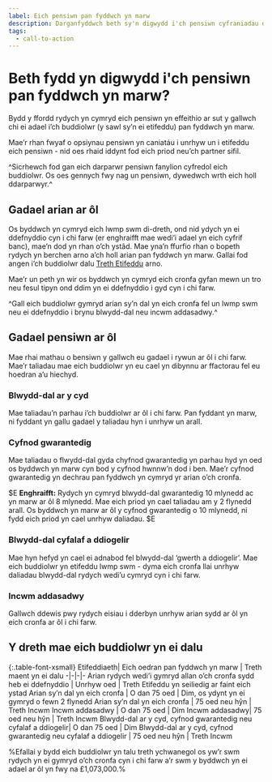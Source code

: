 ```yaml
---
label: Eich pensiwn pan fyddwch yn marw
description: Darganfyddwch beth sy'n digwydd i'ch pensiwn cyfraniadau diffiniedig pan fyddwch chi'n marw, gan gynnwys y dreth y mae'ch buddiolwr yn ei thalu. Trefnwch apwyntiad Pension Wise heddiw.
tags:
  - call-to-action
---
```


# Beth fydd yn digwydd i'ch pensiwn pan fyddwch yn marw?

Bydd y ffordd rydych yn cymryd eich pensiwn yn effeithio ar sut y gallwch chi ei adael i’ch buddiolwr (y sawl sy’n ei etifeddu) pan fyddwch yn marw.

Mae’r rhan fwyaf o opsiynau pensiwn yn caniatáu i unrhyw un i etifeddu eich pensiwn - nid oes rhaid iddynt fod eich priod neu’ch partner sifil.

^Sicrhewch fod gan eich darparwr pensiwn fanylion cyfredol eich buddiolwr. Os oes gennych fwy nag un pensiwn, dywedwch wrth eich holl ddarparwyr.^

## Gadael arian ar ôl

Os byddwch yn cymryd eich lwmp swm di-dreth, ond nid ydych yn ei ddefnyddio cyn i chi farw (er enghraifft mae wedi’i adael yn eich cyfrif banc), mae’n dod yn rhan o’ch ystâd. Mae yna’n ffurfio rhan o bopeth rydych yn berchen arno a’ch holl arian pan fyddwch yn marw. Gallai fod angen i’ch buddiolwr dalu [Treth Etifeddu](https://www.gov.uk/inheritance-tax) arno.

Mae’r un peth yn wir os byddwch yn cymryd eich cronfa gyfan mewn un tro neu fesul tipyn ond ddim yn ei ddefnyddio i gyd cyn i chi farw.

^Gall eich buddiolwr gymryd arian sy’n dal yn eich cronfa fel un lwmp swm neu ei ddefnyddio i brynu blwydd-dal neu incwm addasadwy.^

## Gadael pensiwn ar ôl

Mae rhai mathau o bensiwn y gallwch eu gadael i rywun ar ôl i chi farw. Mae’r taliadau mae eich buddiolwr yn eu cael yn dibynnu ar ffactorau fel eu hoedran a’u hiechyd.

### Blwydd-dal ar y cyd

Mae taliadau’n parhau i’ch buddiolwr ar ôl i chi farw. Pan fyddant yn marw, ni fyddant yn gallu gadael y taliadau hyn i unrhyw un arall.

### Cyfnod gwarantedig

Mae taliadau o flwydd-dal gyda chyfnod gwarantedig yn parhau hyd yn oed os byddwch yn marw cyn bod y cyfnod hwnnw’n dod i ben. Mae’r cyfnod gwarantedig yn dechrau pan fyddwch yn cymryd yr arian o’ch cronfa.

$E
**Enghraifft:**
Rydych yn cymryd blwydd-dal gwarantedig 10 mlynedd ac yn marw ar ôl 8 mlynedd. Mae eich priod yn cael taliadau am y 2 flynedd arall. Os byddwch yn marw ar ôl y cyfnod gwarantedig o 10 mlynedd, ni fydd eich priod yn cael unrhyw daliadau.
$E

### Blwydd-dal cyfalaf a ddiogelir

Mae hyn hefyd yn cael ei adnabod fel blwydd-dal ‘gwerth a ddiogelir’. Mae eich buddiolwr yn etifeddu lwmp swm - dyma eich cronfa llai unrhyw daliadau blwydd-dal rydych wedi’u cymryd cyn i chi farw.

### Incwm addasadwy

Gallwch ddewis pwy rydych eisiau i dderbyn unrhyw arian sydd ar ôl yn eich cronfa ar ôl i chi farw.

## Y dreth mae eich buddiolwr yn ei dalu

{:.table-font-xsmall}
Etifeddiaeth| Eich oedran pan fyddwch yn marw | Treth maent yn ei dalu
-|-|-|-
Arian rydych wedi’i gymryd allan o’ch cronfa sydd heb ei ddefnyddio | Unrhyw oed | Treth Etifeddu yn seiliedig ar faint eich ystad
Arian sy’n dal yn eich cronfa | O dan 75 oed | Dim, os ydynt yn ei gymryd o fewn 2 flynedd
Arian sy’n dal yn eich cronfa | 75 oed neu hŷn | Treth Incwm
Incwm addasadwy | O dan 75 oed | Dim
Incwm addasadwy| 75 oed neu hŷn | Treth Incwm
Blwydd-dal ar y cyd, cyfnod gwarantedig neu cyfalaf a ddiogelir| O dan 75 oed | Dim
Blwydd-dal ar y cyd, cyfnod gwarantedig neu cyfalaf a ddiogelir | 75 oed neu hŷn | Treth Incwm

%Efallai y bydd eich buddiolwr yn talu treth ychwanegol os yw’r swm rydych yn ei gymryd o’ch cronfa cyn i chi farw a’r swm y byddwch yn ei adael ar ôl yn fwy na £1,073,000.%
